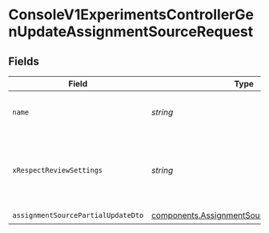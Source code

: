 # ConsoleV1ExperimentsControllerGenUpdateAssignmentSourceRequest


## Fields

| Field                                                                                                      | Type                                                                                                       | Required                                                                                                   | Description                                                                                                |
| ---------------------------------------------------------------------------------------------------------- | ---------------------------------------------------------------------------------------------------------- | ---------------------------------------------------------------------------------------------------------- | ---------------------------------------------------------------------------------------------------------- |
| `name`                                                                                                     | *string*                                                                                                   | :heavy_check_mark:                                                                                         | Name of the assignment source                                                                              |
| `xRespectReviewSettings`                                                                                   | *string*                                                                                                   | :heavy_minus_sign:                                                                                         | Optional header to respect review settings for mutation endpoints.                                         |
| `assignmentSourcePartialUpdateDto`                                                                         | [components.AssignmentSourcePartialUpdateDto](../../models/components/assignmentsourcepartialupdatedto.md) | :heavy_check_mark:                                                                                         | N/A                                                                                                        |